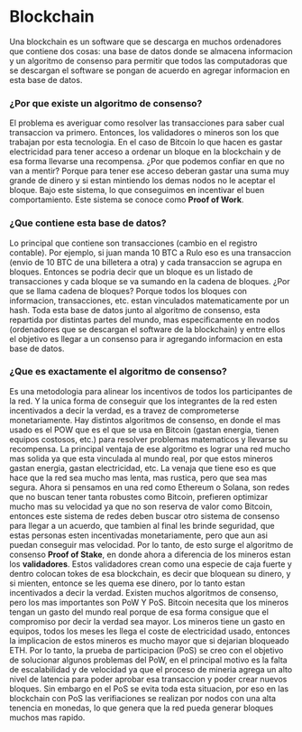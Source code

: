 # Blockchain

Una blockchain es un software que se descarga en muchos ordenadores que contiene dos cosas: una base de datos donde se
almacena informacion y un algoritmo de consenso para permitir que todos las computadoras que se descargan el software se
pongan de acuerdo en agregar informacion en esta base de datos.

### ¿Por que existe un algoritmo de consenso?

El problema es averiguar como resolver las transacciones para saber cual transaccion va primero. Entonces, los
validadores o mineros son los que trabajan por esta tecnologia. En el caso de Bitcoin lo que hacen es gastar
electricidad para tener acceso a ordenar un bloque en la blockchain y de esa forma llevarse una recompensa. ¿Por que
podemos confiar en que no van a mentir? Porque para tener ese acceso deberan gastar una suma muy grande de dinero y si
estan mintiendo los demas nodos no le aceptar el bloque. Bajo este sistema, lo que conseguimos en incentivar el buen
comportamiento. Este sistema se conoce como **Proof of Work**.

### ¿Que contiene esta base de datos?

Lo principal que contiene son transacciones (cambio en el registro contable). Por ejemplo, si juan manda 10 BTC a Rulo
eso es una transaccion (envio de 10 BTC de una billetera a otra) y cada transaccion se agrupa en bloques. Entonces se
podria decir que un bloque es un listado de transacciones y cada bloque se va sumando en la cadena de bloques. ¿Por que
se llama cadena de bloques? Porque todos los bloques con informacion, transacciones, etc. estan vinculados
matematicamente por un hash. Toda esta base de datos junto al algoritmo de consenso, esta repartida por distintas partes
del mundo, mas especificamente en nodos (ordenadores que se descargan el software de la blockchain) y entre ellos el
objetivo es llegar a un consenso para ir agregando informacion en esta base de datos.

### ¿Que es exactamente el algoritmo de consenso?

Es una metodologia para alinear los incentivos de todos los participantes de la red. Y la unica forma de conseguir que
los integrantes de la red esten incentivados a decir la verdad, es a travez de comprometerse monetariamente. Hay
distintos algoritmos de consenso, en donde el mas usado es el POW que es el que se usa en Bitcoin (gastan energia,
tienen equipos costosos, etc.) para resolver problemas matematicos y llevarse su recompensa. La principal ventaja de ese
algoritmo es lograr una red mucho mas solida ya que esta vinculada al mundo real, por que estos mineros gastan energia,
gastan electricidad, etc. La venaja que tiene eso es que hace que la red sea mucho mas lenta, mas rustica, pero que sea
mas segura. Ahora si pensamos en una red como Ethereum o Solana, son redes que no buscan tener tanta robustes como
Bitcoin, prefieren optimizar mucho mas su velocidad ya que no son reserva de valor como Bitcoin, entonces este sistema
de redes deben buscar otro sistema de consenso para llegar a un acuerdo, que tambien al final les brinde seguridad, que
estas personas esten incentivadas monetariamente, pero que aun asi puedan conseguir mas velocidad. Por lo tanto, de esto
surge el algoritmo de consenso **Proof of Stake**, en donde ahora a diferencia de los mineros estan los **validadores**.
Estos validadores crean como una especie de caja fuerte y dentro colocan tokes de esa blockchain, es decir que bloquean
su dinero, y si mienten, entonce se les quema ese dinero, por lo tanto estan incentivados a decir la verdad. Existen
muchos algoritmos de consenso, pero los mas importantes son PoW Y PoS. Bitcoin necesita que los mineros tengan un gasto
del mundo real porque de esa forma consigue que el compromiso por decir la verdad sea mayor. Los mineros tiene un gasto
en equipos, todos los meses les llega el coste de electricidad usado, entonces la implicacion de estos mineros es mucho
mayor que si dejarian bloqueado ETH. Por lo tanto, la prueba de participacion (PoS) se creo con el objetivo de
solucionar algunos problemas del PoW, en el principal motivo es la falta de escalabilidad y de velocidad ya que el
proceso de mineria agrega un alto nivel de latencia para poder aprobar esa transaccion y poder crear nuevos bloques. Sin
embargo en el PoS se evita toda esta situacion, por eso en las blockchain con PoS las verifiaciones se realizan por
nodos con una alta tenencia en monedas, lo que genera que la red pueda generar bloques muchos mas rapido.



 

